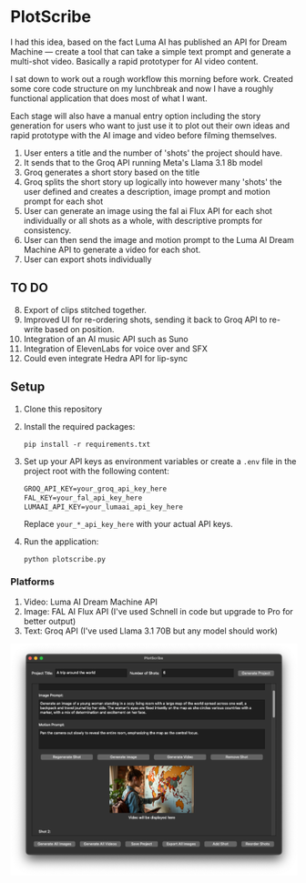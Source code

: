 # PlotScribe
I had this idea, based on the fact Luma AI has published an API for Dream Machine — create a tool that can take a simple text prompt and generate a multi-shot video. Basically a rapid prototyper for AI video content.

I sat down to work out a rough workflow this morning before work. Created some core code structure on my lunchbreak and now I have a roughly functional application that does most of what I want.

Each stage will also have a manual entry option including the story generation for users who want to just use it to plot out their own ideas and rapid prototype with the AI image and video before filming themselves.

1. User enters a title and the number of 'shots' the project should have.
2. It sends that to the Groq API running Meta's Llama 3.1 8b model
3. Groq generates a short story based on the title 
4. Groq splits the short story up logically into however many 'shots' the user defined and creates a description, image prompt and motion prompt for each shot
5. User can generate an image using the fal ai Flux API for each shot individually or all shots as a whole, with descriptive prompts for consistency.
6. User can then send the image and motion prompt to the Luma AI Dream Machine API to generate a video for each shot.
7. User can export shots individually 

## TO DO
8. Export of clips stitched together.
9. Improved UI for re-ordering shots, sending it back to Groq API to re-write based on position.
10. Integration of an AI music API such as Suno 
11. Integration of ElevenLabs for voice over and SFX 
12. Could even integrate Hedra API for lip-sync 

## Setup

1. Clone this repository
2. Install the required packages:
   ```
   pip install -r requirements.txt
   ```
3. Set up your API keys as environment variables or create a `.env` file in the project root with the following content:
   ```
   GROQ_API_KEY=your_groq_api_key_here
   FAL_KEY=your_fal_api_key_here
   LUMAAI_API_KEY=your_lumaai_api_key_here
   ```
   Replace `your_*_api_key_here` with your actual API keys.

4. Run the application:
   ```
   python plotscribe.py
   ```
### Platforms

1. Video: Luma AI Dream Machine API
2. Image: FAL AI Flux API (I've used Schnell in code but upgrade to Pro for better output)
3. Text: Groq API (I've used Llama 3.1 70B but any model should work)


![PlotScribe Screenshot](/ps_ss.png)
